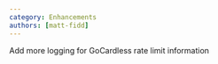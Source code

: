 ```yaml
---
category: Enhancements
authors: [matt-fidd]
---
```


Add more logging for GoCardless rate limit information
